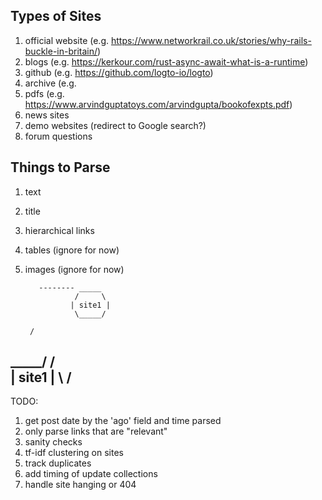 Types of Sites
--------------
1.  official website (e.g. https://www.networkrail.co.uk/stories/why-rails-buckle-in-britain/)
2.  blogs (e.g. https://kerkour.com/rust-async-await-what-is-a-runtime)
3.  github (e.g. https://github.com/logto-io/logto)
4.  archive (e.g. 
5.  pdfs (e.g. https://www.arvindguptatoys.com/arvindgupta/bookofexpts.pdf)
6.  news sites
7.  demo websites (redirect to Google search?)
8.  forum questions

Things to Parse
--------------
1. text
2. title
3. hierarchical links
4. tables (ignore for now)
5. images (ignore for now)

          -------- _____
                  /     \
                 | site1 |
                  \_____/ 
                  
        /
  _____/
 /     \
| site1 |
 \     /
  -----

TODO:
1. get post date by the 'ago' field and time parsed
2. only parse links that are "relevant"
3. sanity checks
4. tf-idf clustering on sites
5. track duplicates
6. add timing of update collections
7. handle site hanging or 404
